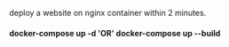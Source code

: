 deploy a website on nginx container within 2 minutes.

#### docker-compose up -d 'OR' docker-compose up --build

